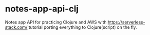 # notes-app-api-clj
Notes app API for practicing Clojure and AWS with https://serverless-stack.com/ tutorial porting everything to Clojure(script) on the fly.
